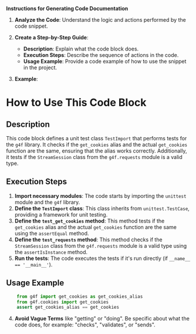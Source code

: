 **Instructions for Generating Code Documentation**

1. **Analyze the Code**: Understand the logic and actions performed by the code snippet.

2. **Create a Step-by-Step Guide**:
    - **Description**: Explain what the code block does.
    - **Execution Steps**: Describe the sequence of actions in the code.
    - **Usage Example**: Provide a code example of how to use the snippet in the project.

3. **Example**:

How to Use This Code Block
=========================================================================================

Description
-------------------------
This code block defines a unit test class `TestImport` that performs tests for the `g4f` library. It checks if the `get_cookies` alias and the actual `get_cookies` function are the same, ensuring that the alias works correctly. Additionally, it tests if the `StreamSession` class from the `g4f.requests` module is a valid type.

Execution Steps
-------------------------
1. **Import necessary modules**: The code starts by importing the `unittest` module and the `g4f` library.
2. **Define the `TestImport` class**: This class inherits from `unittest.TestCase`, providing a framework for unit testing.
3. **Define the `test_get_cookies` method**: This method tests if the `get_cookies` alias and the actual `get_cookies` function are the same using the `assertEqual` method.
4. **Define the `test_requests` method**: This method checks if the `StreamSession` class from the `g4f.requests` module is a valid type using the `assertIsInstance` method.
5. **Run the tests**: The code executes the tests if it's run directly (if `__name__ == '__main__'`).

Usage Example
-------------------------

```python
    from g4f import get_cookies as get_cookies_alias
    from g4f.cookies import get_cookies
    assert get_cookies_alias == get_cookies
```

4. **Avoid Vague Terms** like "getting" or "doing". Be specific about what the code does, for example: "checks", "validates", or "sends".